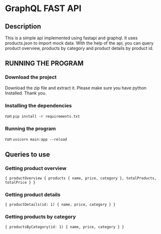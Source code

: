 # GraphQL FAST API
## Description
This is a simple api implemented using fastapi and graphql. It uses products.json to import mock data.
With the help of the api, you can query product overview, products by category and product details by product id.

## RUNNING THE PROGRAM
### Download the project
Download the zip file and extract it. Please make sure you have python Installed. Thank you.
### Installing the dependencies
run `pip install -r requirements.txt`
### Running the program
run `uvicorn main:app --reload`

## Queries to use
### Getting product overview
`{
  productOverview {
    products {
      name,
      price,
      category
    },
  	totalProducts,
    totalPrice
  }
}`
### Getting product details
`
{
  productDetails(id: 1) {
    name,
    price,
    category
  }
}
`
### Getting products by category
`
{
  productsByCategory(id: 1) {
    name,
    price,
    category
  }
}
`
